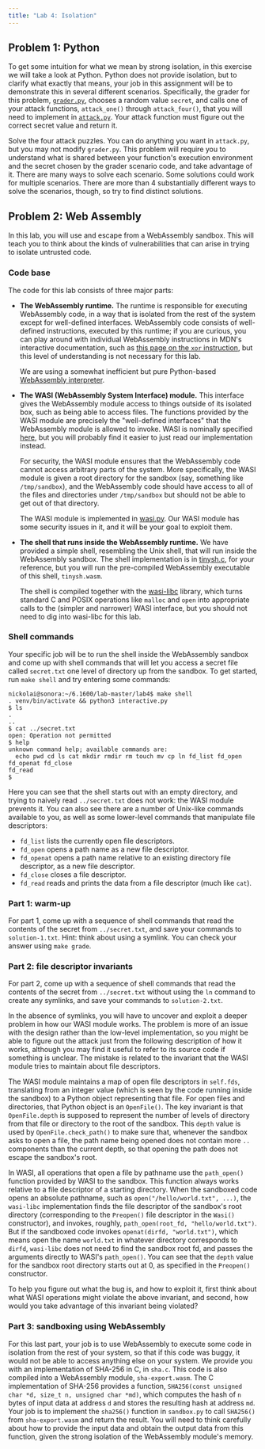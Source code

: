 ```yaml
---
title: "Lab 4: Isolation"
---
```


## Problem 1: Python

To get some intuition for what we mean by strong isolation, in this
exercise we will take a look at Python.  Python does not provide
isolation, but to clarify what exactly that means, your job in this
assignment will be to demonstrate this in several different
scenarios.  Specifically, the grader for this problem,
[`grader.py`](https://github.com/mit-pdos/6.1600-labs/tree/main/escape/grader.py),
chooses a random value `secret`, and calls one of your attack functions,
`attack_one()` through `attack_four()`, that you will need to implement in
[`attack.py`](https://github.com/mit-pdos/6.1600-labs/tree/main/escape/attack.py).
Your attack function must figure out the correct secret value and
return it.

Solve the four attack puzzles.  You can do anything you want in `attack.py`,
but you may not modify `grader.py`.  This problem will require you to
understand what is shared between your function's execution environment and
the secret chosen by the grader scenario code, and take advantage of it.
There are many ways to solve each scenario.  Some solutions could work
for multiple scenarios.  There are more than 4 substantially different
ways to solve the scenarios, though, so try to find distinct solutions.

## Problem 2: Web Assembly

In this lab, you will use and escape from a WebAssembly sandbox.
This will teach you to think about the kinds of vulnerabilities that
can arise in trying to isolate untrusted code.

### Code base

The code for this lab consists of three major parts:

- **The WebAssembly runtime.**  The runtime is responsible for executing
  WebAssembly code, in a way that is isolated from the rest of
  the system except for well-defined interfaces.  WebAssembly code
  consists of well-defined instructions, executed by this runtime;
  if you are curious, you can play around with individual WebAssembly
  instructions in MDN's interactive documentation, such as
  [this page on the `xor` instruction](https://developer.mozilla.org/en-US/docs/WebAssembly/Reference/Numeric/XOR),
  but this level of understanding is not necessary for this lab.

  We are using a somewhat inefficient but pure Python-based [WebAssembly
  interpreter](https://github.com/mohanson/pywasm).

- **The WASI (WebAssembly System Interface) module.**  This interface
  gives the WebAssembly module access to things outside of its isolated
  box, such as being able to access files.  The functions provided by
  the WASI module are precisely the "well-defined interfaces" that the
  WebAssembly module is allowed to invoke.  WASI is nominally specified
  [here](https://github.com/WebAssembly/WASI/blob/main/phases/snapshot/docs.md),
  but you will probably find it easier to just read our implementation instead.

  For security, the WASI module ensures that the WebAssembly code cannot
  access arbitrary parts of the system.  More specifically, the WASI
  module is given a root directory for the sandbox (say, something like
  `/tmp/sandbox`), and the WebAssembly code should have access to all
  of the files and directories under `/tmp/sandbox` but should not be
  able to get out of that directory.

  The WASI module is implemented in [wasi.py](wasi.py).  Our WASI
  module has some security issues in it, and it will be your goal to
  exploit them.

- **The shell that runs inside the WebAssembly runtime.**  We have
  provided a simple shell, resembling the Unix shell, that will run
  inside the WebAssembly sandbox.  The shell implementation is in
  [tinysh.c](tinysh.c), for your reference, but you will run the
  pre-compiled WebAssembly executable of this shell, `tinysh.wasm`.

  The shell is compiled together with the
  [wasi-libc](https://github.com/WebAssembly/wasi-libc) library, which
  turns standard C and POSIX operations like `malloc` and `open` into
  appropriate calls to the (simpler and narrower) WASI interface, but
  you should not need to dig into wasi-libc for this lab.

### Shell commands

Your specific job will be to run the shell inside the WebAssembly sandbox
and come up with shell commands that will let you access a secret file
called `secret.txt` one level of directory up from the sandbox.  To get
started, run `make shell` and try entering some commands:

```
nickolai@sonora:~/6.1600/lab-master/lab4$ make shell
. venv/bin/activate && python3 interactive.py
$ ls
.
..
$ cat ../secret.txt
open: Operation not permitted
$ help
unknown command help; available commands are:
  echo pwd cd ls cat mkdir rmdir rm touch mv cp ln fd_list fd_open fd_openat fd_close 
fd_read
$ 
```

Here you can see that the shell starts out with an empty directory, and
trying to naively read `../secret.txt` does not work: the WASI module
prevents it.  You can also see there are a number of Unix-like commands
available to you, as well as some lower-level commands that manipulate
file descriptors:

- `fd_list` lists the currently open file descriptors.
- `fd_open` opens a path name as a new file descriptor.
- `fd_openat` opens a path name relative to an existing directory file descriptor, as 
a new file descriptor.
- `fd_close` closes a file descriptor.
- `fd_read` reads and prints the data from a file descriptor (much like `cat`).

### Part 1: warm-up

For part 1, come up with a sequence of shell commands that read the
contents of the secret from `../secret.txt`, and save your commands to
`solution-1.txt`.  Hint: think about using a symlink.  You can check
your answer using `make grade`.

### Part 2: file descriptor invariants

For part 2, come up with a sequence of shell commands that read the contents
of the secret from `../secret.txt` without using the `ln` command to
create any symlinks, and save your commands to `solution-2.txt`.

In the absence of symlinks, you will have to uncover and exploit a deeper
problem in how our WASI module works.  The problem is more of an issue
with the design rather than the low-level implementation, so you might
be able to figure out the attack just from the following description
of how it works, although you may find it useful to refer to its source
code if something is unclear.  The mistake is related to the invariant
that the WASI module tries to maintain about file descriptors.

The WASI module maintains a map of open file descriptors in `self.fds`,
translating from an integer value (which is seen by the code running
inside the sandbox) to a Python object representing that file.  For open
files and directories, that Python object is an `OpenFile()`.  The key
invariant is that `OpenFile.depth` is supposed to represent the number
of levels of directory from that file or directory to the root of the
sandbox.  This `depth` value is used by `OpenFile.check_path()` to make
sure that, whenever the sandbox asks to open a file, the path name being
opened does not contain more `..` components than the current depth,
so that opening the path does not escape the sandbox's root.

In WASI, all operations that open a file by pathname use the `path_open()`
function provided by WASI to the sandbox.  This function always works
relative to a file descriptor of a starting directory.  When the sandboxed
code opens an absolute pathname, such as `open("/hello/world.txt", ...)`,
the `wasi-libc` implementation finds the file descriptor of the sandbox's
root directory (corresponding to the `Preopen()` file descriptor in
the `Wasi()` constructor), and invokes, roughly, `path_open(root_fd,
"hello/world.txt")`.  But if the sandboxed code invokes `openat(dirfd,
"world.txt")`, which means open the name `world.txt` in whatever directory
corresponds to `dirfd`, `wasi-libc` does not need to find the sandbox
root fd, and passes the arguments directly to WASI's `path_open()`.
You can see that the `depth` value for the sandbox root directory starts
out at 0, as specified in the `Preopen()` constructor.

To help you figure out what the bug is, and how to exploit it, first
think about what WASI operations might violate the above invariant,
and second, how would you take advantage of this invariant being violated?

### Part 3: sandboxing using WebAssembly

For this last part, your job is to use WebAssembly to execute some code
in isolation from the rest of your system, so that if this code was
buggy, it would not be able to access anything else on your system.
We provide you with an implementation of SHA-256 in C, in `sha.c`.
This code is also compiled into a WebAssembly module, `sha-export.wasm`.
The C implementation of SHA-256 provides a function, `SHA256(const
unsigned char *d, size_t n, unsigned char *md)`, which computes the hash
of `n` bytes of input data at address `d` and stores the resulting hash
at address `md`.  Your job is to implement the `sha256()` function in
`sandbox.py` to call `SHA256()` from `sha-export.wasm` and return the
result.  You will need to think carefully about how to provide the input
data and obtain the output data from this function, given the strong
isolation of the WebAssembly module's memory.
